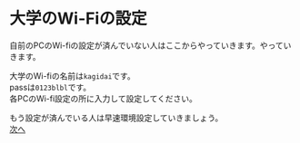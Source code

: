 # 大学のWi-Fiの設定  
自前のPCのWi-fiの設定が済んでいない人はここからやっていきます。やっていきます。
  
大学のWi-fiの名前は`kagidai`です。  
passは`0123blbl`です。  
各PCのWi-fi設定の所に入力して設定してください。  
  
  もう設定が済んでいる人は早速環境設定していきましょう。  
[次へ]()  
